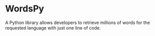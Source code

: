 # WordsPy
A Python library allows developers to retrieve millions of words for the requested language with just one line of code.
